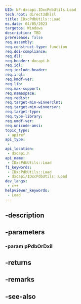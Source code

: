 ```yaml
---
UID: NF:dxcapi.IDxcPdbUtils.Load
tech.root: direct3dhlsl
title: IDxcPdbUtils::Load
ms.date: 04/05/2023
targetos: Windows
description: TBD
prerelease: false
req.assembly: 
req.construct-type: function
req.ddi-compliance: 
req.dll: 
req.header: dxcapi.h
req.idl: 
req.include-header: 
req.irql: 
req.kmdf-ver: 
req.lib: 
req.max-support: 
req.namespace: 
req.redist: 
req.target-min-winverclnt: 
req.target-min-winversvr: 
req.target-type: 
req.type-library: 
req.umdf-ver: 
req.unicode-ansi: 
topic_type:
 - apiref
api_type:
 - 
api_location:
 - dxcapi.h
api_name:
 - IDxcPdbUtils::Load
f1_keywords:
 - IDxcPdbUtils::Load
 - dxcapi/IDxcPdbUtils::Load
dev_langs:
 - c++
helpviewer_keywords:
 - Load
---
```


## -description

## -parameters

### -param pPdbOrDxil

## -returns

## -remarks

## -see-also

